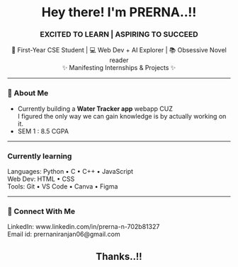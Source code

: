 <h1 align="center">Hey there! I'm PRERNA..!!</h1>
<h3 align="center">EXCITED TO LEARN | ASPIRING TO SUCCEED</h3>

<p align="center">
🌱 First-Year CSE Student | 💻 Web Dev + AI Explorer | 📚 Obsessive Novel reader <br>
✨ Manifesting Internships & Projects ✨  
</p>

---

### 🚀 About Me
- Currently building a **Water Tracker app** webapp CUZ<br> I figured the only way we can gain knowledge is by actually working on it.
- SEM 1 : 8.5 CGPA

---

### Currently learning
Languages: Python • C • C++ • JavaScript  
Web Dev: HTML • CSS<br>
Tools: Git • VS Code • Canva • Figma 

---

### 🔗 Connect With Me
<p align="left">
  LinkedIn: www.linkedin.com/in/prerna-n-702b81327<br>
  Email id: prernaniranjan06@gmail.com
 
</p>

<h2 align="center">Thanks..!!</h2>
<!---
Prerna-N29/Prerna-N29 is a ✨ special ✨ repository because its `README.md` (this file) appears on your GitHub profile.
You can click the Preview link to take a look at your changes.
--->

